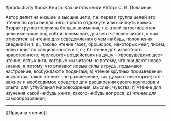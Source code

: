 #productivity #book 
Книга: Как читать книги
Автор: С. И. Поварнин

Автор делит на низшие и высшие цели, т.е. первая группа целей это чтение по сути ни для чего, просто отдохнуть или скипнуть время. Вторая группа получила больше внимания, т.к. в ней затрагиваются цели имеющие под собой понимание, для чего человек читает, к ним относятся:
а) чтение для осведомления о чем-нибудь, пополнения сведений и т. д.; таково чтение газет, брошюрок, некоторых книг, писем, новых книг по специальности и т. п.;
б) чтение для известного нравственного, «волевого» воздействия на душу – «воодушевляющее» чтение; есть книги, которые мы читаем не потому, что они дают новое знание, а потому, что вливают новые силы в грудь, подымают настроение, возбуждают к подвигам;
в) чтение крупных произведений искусства; такое чтение – не развлечение, как думают некоторые; это – важное и необходимое средство для расширения своего кругозора и опыта, для углубления мировоззрения, мыслей, чувства;
г) чтение для изучения какой-нибудь книги, какого-нибудь вопроса;
д) чтение для самообразования;

---
[[Правила чтение]]
